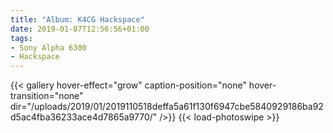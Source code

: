 ```yaml
---
title: "Album: K4CG Hackspace"
date: 2019-01-07T12:56:56+01:00
tags:
- Sony Alpha 6300
- Hackspace
---
```


{{< gallery hover-effect="grow" caption-position="none" hover-transition="none" dir="/uploads/2019/01/2019110518deffa5a61f130f6947cbe5840929186ba92d5ac4fba36233ace4d7865a9770/" />}}
{{< load-photoswipe >}}
